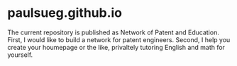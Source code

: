 # paulsueg.github.io
The current repository is published as Network of Patent and Education.
First, I would like to build a network for patent engineers. 
Second, I help you create your houmepage or the like, privaltely tutoring English and math for yourself.
